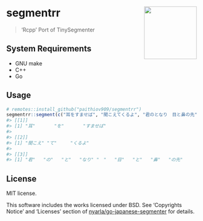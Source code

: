 
<!-- README.md is generated from README.Rmd. Please edit that file -->

# segmentrr <img src='https://raw.githack.com/paithiov909/segmentrr/master/man/figures/logo.png' align="right" height="139" />

<!-- badges: start -->
<!-- badges: end -->

> ‘Rcpp’ Port of TinySegmenter

## System Requirements

-   GNU make
-   C++
-   Go

## Usage

``` r
# remotes::install_github("paithiov909/segmentrr")
segmentrr::segment(c("耳をすませば", "聞こえてくるよ", "君のとなり　目と鼻の先"))
#> [[1]]
#> [1] "耳"       "を"       "すませば"
#> 
#> [[2]]
#> [1] "聞こえ" "て"     "くるよ"
#> 
#> [[3]]
#> [1] "君"   "の"   "と"   "なり" "　"   "目"   "と"   "鼻"   "の先"
```

## License

MIT license.

This software includes the works licensed under BSD. See ‘Copyrights
Notice’ and ‘Licenses’ section of
[nyarla/go-japanese-segmenter](https://github.com/nyarla/go-japanese-segmenter)
for details.
